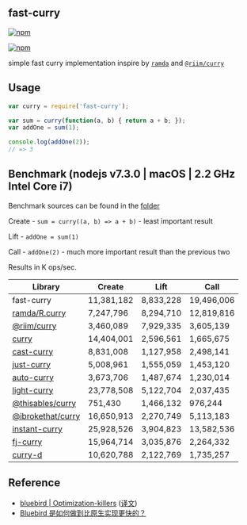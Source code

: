 ## fast-curry

[![npm](https://img.shields.io/npm/v/fast-curry.svg?style=flat-square)](https://www.npmjs.com/package/fast-curry)

[![npm](https://nodei.co/npm/fast-curry.png?downloads=true&downloadRank=true&stars=true)](https://www.npmjs.com/package/fast-curry)

simple fast curry implementation inspire by [`ramda`](https://github.com/ramda/ramda) and [`@riim/curry`](https://github.com/Riim/curry)

## Usage

```javascript
var curry = require('fast-curry');

var sum = curry(function(a, b) { return a + b; });
var addOne = sum(1);

console.log(addOne(2));
// => 3
```

## Benchmark (nodejs v7.3.0 | macOS | 2.2 GHz Intel Core i7)

Benchmark sources can be found in the [folder](https://github.com/octo-utils/fast-curry/blob/master/benchmark/)

Create - `sum = curry((a, b) => a + b)` - least important result

Lift - `addOne = sum(1)`

Call - `addOne(2)` - much more important result than the previous two

Results in K ops/sec.

| Library                                                              | Create     | Lift       | Call       |
|----------------------------------------------------------------------|------------|------------|------------|
| fast-curry                                                           | 11,381,182 | 8,833,228  | 19,496,006 |
| [ramda/R.curry](http://ramdajs.com/docs/#curry)                      | 7,247,796  | 8,294,710  | 12,819,816 |
| [@riim/curry](https://github.com/Riim/curry)                         | 3,460,089  | 7,929,335  | 3,605,139  |
| [curry](https://www.npmjs.com/package/curry)                         | 14,404,001 | 2,596,561  | 1,665,675  |
| [cast-curry](https://www.npmjs.com/package/cast-curry)               | 8,831,008  | 1,127,958  | 2,498,141  |
| [just-curry](https://www.npmjs.com/package/just-curry)               | 5,008,961  | 1,555,059  | 1,453,120  |
| [auto-curry](https://www.npmjs.com/package/auto-curry)               | 3,673,706  | 1,487,674  | 1,230,014  |
| [light-curry](https://www.npmjs.com/package/light-curry)             | 23,778,508 | 5,122,704  | 2,037,435  |
| [@thisables/curry](https://www.npmjs.com/package/@thisables/curry)   | 751,430    | 1,466,132  | 976,244    |
| [@ibrokethat/curry](https://www.npmjs.com/package/@ibrokethat/curry) | 16,650,913 | 2,270,749  | 5,113,183  |
| [instant-curry](https://www.npmjs.com/package/instant-curry)         | 25,928,526 | 3,904,823  | 13,582,536 |
| [fj-curry](https://www.npmjs.com/package/fj-curry)                   | 15,964,714 | 3,035,876  | 2,264,332  |
| [curry-d](https://www.npmjs.com/package/curry-d)                     | 10,620,788 | 2,122,769  | 1,735,257  |

## Reference

- [bluebird | Optimization-killers](https://github.com/petkaantonov/bluebird/wiki/Optimization-killers) ([译文](http://dev.zm1v1.com/2015/08/19/javascript-optimization-killers/))
- [Bluebird 是如何做到比原生实现更快的？](http://mp.weixin.qq.com/s?__biz=MzA4NjE3MDg4OQ==&mid=2650964223&idx=1&sn=f2c37c05fb6ad370a67c59ca745bd7bf)

